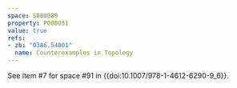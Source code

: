 ```yaml
---
space: S000089
property: P000051
value: true
refs:
- zb: "0386.54001"
  name: Counterexamples in Topology
---
```


See item #7 for space #91 in {{doi:10.1007/978-1-4612-6290-9_6}}.
